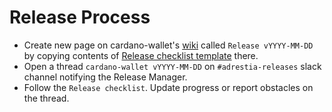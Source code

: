 # Release Process

 - Create new page on cardano-wallet's [wiki](https://github.com/input-output-hk/cardano-wallet/wiki/_new) called `Release vYYYY-MM-DD` by copying contents of [Release checklist template](https://github.com/input-output-hk/cardano-wallet/wiki/Release-Checklist) there.
 - Open a thread `cardano-wallet vYYYY-MM-DD` on `#adrestia-releases` slack channel notifying the Release Manager.
 - Follow the `Release checklist`. Update progress or report obstacles on the thread.
